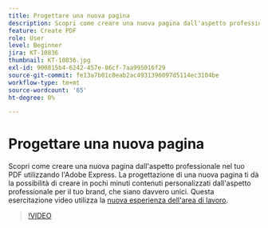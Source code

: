```yaml
---
title: Progettare una nuova pagina
description: Scopri come creare una nuova pagina dall'aspetto professionale nel tuo PDF utilizzando l'Adobe Express
feature: Create PDF
role: User
level: Beginner
jira: KT-10836
thumbnail: KT-10836.jpg
exl-id: 900815b4-6242-457e-86cf-7aa995016f29
source-git-commit: fe13a7b01c0eab2ac4931396097d5114ec3104be
workflow-type: tm+mt
source-wordcount: '65'
ht-degree: 0%

---
```


# Progettare una nuova pagina

Scopri come creare una nuova pagina dall&#39;aspetto professionale nel tuo PDF utilizzando l&#39;Adobe Express. La progettazione di una nuova pagina ti dà la possibilità di creare in pochi minuti contenuti personalizzati dall&#39;aspetto professionale per il tuo brand, che siano davvero unici. Questa esercitazione video utilizza la [nuova esperienza dell&#39;area di lavoro](new-workspace.md).

>[!VIDEO](https://video.tv.adobe.com/v/347331?quality=12&learn=on&hidetitle=true)
